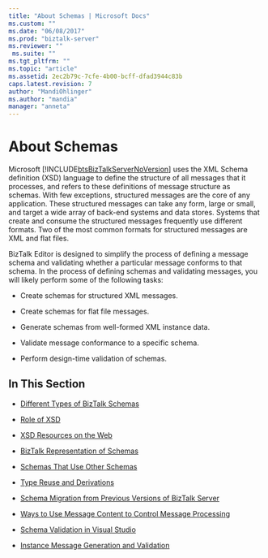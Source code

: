 ```yaml
---
title: "About Schemas | Microsoft Docs"
ms.custom: ""
ms.date: "06/08/2017"
ms.prod: "biztalk-server"
ms.reviewer: ""
 ms.suite: ""
ms.tgt_pltfrm: ""
ms.topic: "article"
ms.assetid: 2ec2b79c-7cfe-4b00-bcff-dfad3944c83b
caps.latest.revision: 7
author: "MandiOhlinger"
ms.author: "mandia"
manager: "anneta"
---
```

# About Schemas
Microsoft [!INCLUDE[btsBizTalkServerNoVersion](../includes/btsbiztalkservernoversion-md.md)] uses the XML Schema definition (XSD) language to define the structure of all messages that it processes, and refers to these definitions of message structure as schemas. With few exceptions, structured messages are the core of any application. These structured messages can take any form, large or small, and target a wide array of back-end systems and data stores. Systems that create and consume the structured messages frequently use different formats. Two of the most common formats for structured messages are XML and flat files.  
  
 BizTalk Editor is designed to simplify the process of defining a message schema and validating whether a particular message conforms to that schema. In the process of defining schemas and validating messages, you will likely perform some of the following tasks:  
  
-   Create schemas for structured XML messages.  
  
-   Create schemas for flat file messages.  
  
-   Generate schemas from well-formed XML instance data.  
  
-   Validate message conformance to a specific schema.  
  
-   Perform design-time validation of schemas.  
  
## In This Section  
  
-   [Different Types of BizTalk Schemas](../core/different-types-of-biztalk-schemas.md)  
  
-   [Role of XSD](../core/role-of-xsd.md)  
  
-   [XSD Resources on the Web](../core/xsd-resources-on-the-web.md)  
  
-   [BizTalk Representation of Schemas](../core/biztalk-representation-of-schemas.md)  
  
-   [Schemas That Use Other Schemas](../core/schemas-that-use-other-schemas.md)  
  
-   [Type Reuse and Derivations](../core/type-reuse-and-derivations.md)  
  
-   [Schema Migration from Previous Versions of BizTalk Server](../core/schema-migration-from-previous-versions-of-biztalk-server.md)  
  
-   [Ways to Use Message Content to Control Message Processing](../core/ways-to-use-message-content-to-control-message-processing.md)  
  
-   [Schema Validation in Visual Studio](../core/schema-validation-in-visual-studio.md)  
  
-   [Instance Message Generation and Validation](../core/instance-message-generation-and-validation.md)